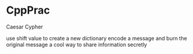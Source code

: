 CppPrac
=======

Caesar Cypher

use shift value to create a new dictionary
encode a message and burn the original message
a cool way to share information secretly 
